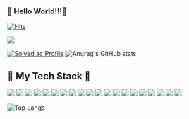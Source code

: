 ### 🧸 Hello World!!!👋

[![Hits](https://hits.seeyoufarm.com/api/count/incr/badge.svg?url=https%3A%2F%2Fgithub.com%2Fheesootory%2Fhit-counter&count_bg=%233DC8AF&title_bg=%23555555&icon=tencentqq.svg&icon_color=%23E7E7E7&title=visitors&edge_flat=false)](https://hits.seeyoufarm.com)



<a href="https://www.instagram.com/c._.heesoo" target="_blank"><img src="https://img.shields.io/badge/Instagram-E4405F?style=flat-square&logo=Instagram&logoColor=white"/></a>


<p>

[![Solved.ac Profile](http://mazassumnida.wtf/api/v2/generate_badge?boj=93hschoi)](https://solved.ac/백준아이디/)
![Anurag's GitHub stats](https://github-readme-stats.vercel.app/api?username=heesootory&show_icons=true&theme=cobalt)

</p>

<h2> 🐳  My Tech Stack 🦅 </h2>

<p>

<img src="https://img.shields.io/badge/C Sharp-a6c1ee?style=for-the-badge&logo=C Sharp&logoColor=white">
<img src="https://img.shields.io/badge/C-a6c1ee?style=for-the-badge&logo=C&logoColor=white">
<img src="https://img.shields.io/badge/Unity-a6c1ee?style=for-the-badge&logo=Unity&logoColor=white">
<img src="https://img.shields.io/badge/github-a6c1ee?style=for-the-badge&logo=github&logoColor=white">
<img src="https://img.shields.io/badge/linux-FCC624?style=for-the-badge&logo=linux&logoColor=black">
<img src="https://img.shields.io/badge/c++-00599C?style=for-the-badge&logo=c%2B%2B&logoColor=white">
<img src="https://img.shields.io/badge/java-007396?style=for-the-badge&logo=java&logoColor=white">
<img src="https://img.shields.io/badge/python-3776AB?style=for-the-badge&logo=python&logoColor=white">
<img src="https://img.shields.io/badge/css-1572B6?style=for-the-badge&logo=css3&logoColor=white">
<img src="https://img.shields.io/badge/html5-E34F26?style=for-the-badge&logo=html5&logoColor=white">
<img src="https://img.shields.io/badge/express-000000?style=for-the-badge&logo=express&logoColor=white"> 
<img src="https://img.shields.io/badge/django-092E20?style=for-the-badge&logo=django&logoColor=white">
<img src="https://img.shields.io/badge/node.js-339933?style=for-the-badge&logo=Node.js&logoColor=white">
<img src="https://img.shields.io/badge/spring-6DB33F?style=for-the-badge&logo=spring&logoColor=white">
<img src="https://img.shields.io/badge/javascript-F7DF1E?style=for-the-badge&logo=javascript&logoColor=black">
<img src="https://img.shields.io/badge/mysql-4479A1?style=for-the-badge&logo=mysql&logoColor=white">
<img src="https://img.shields.io/badge/mongoDB-47A248?style=for-the-badge&logo=MongoDB&logoColor=white">
<img src="https://img.shields.io/badge/pug-A86454?style=for-the-badge&logo=pug&logoColor=white">
<img src="https://img.shields.io/badge/git-F05032?style=for-the-badge&logo=git&logoColor=white">
<img src="https://img.shields.io/badge/vim-019733?style=for-the-badge&logo=git&logoColor=white">
</p>

![Top Langs](https://github-readme-stats.vercel.app/api/top-langs/?username=heesootory&layout=compact&theme=gruvbox)


